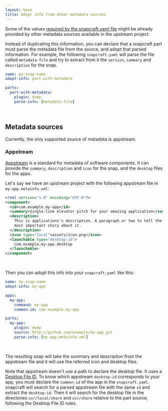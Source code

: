 ```yaml
---
layout: base
title: Adopt info from other metadata sources
---
```


Some of the values [required by the snapcraft.yaml file](/build-snaps/syntax)
might be already provided by other metadata sources available in the upstream
project.

Instead of duplicating this information, you can declare that a snapcraft part
must parse the metadata file from the source, and adopt that parsed
information. For example, the following `snapcraft.yaml` will parse the file
called `metadata-file` and try to extract from it the `version`, `summary` and
`description` for the snap.

```yaml
name: my-snap-name
adopt-info: part-with-metadata

parts:
  part-with-metadata:
    plugin: dump
    parse-info: [metadata-file]
```
<br>

## Metadata sources

Currently, the only supported source of metadata is appstream.

### Appstream

[Appstream](https://www.freedesktop.org/software/appstream/docs/) is a standard
for metadata of software components. It can provide the `summary`,
`description` and `icon` for the snap, and the `desktop` files for the
apps.

Let's say we have an upstream project with the following appstream file in
`my-app.metainfo.xml`:

```xml
<?xml version="1.0" encoding="UTF-8"?>
<component>
  <id>com.example.my-app</id>
  <summary>Single-line elevator pitch for your amazing application</summary>
  <description>
    This is applications's description. A paragraph or two to tell the
    most important story about it.
  </description>
  <icon type="local">assets/icon.png</icon>
  <launchable type="desktop-id">
    com.example.my-app.desktop
  </launchable>
</component>
```
<br>

Then you can adopt this info into your `snapcraft.yaml` like this:

```yaml
name: my-snap-name
adopt-info: my-app

apps:
  my-app:
    command: my-app
    common-id: com.example.my-app

parts:
  my-app:
    plugin: dump
    source: http://github.com/example/my-app.git
    parse-info: [my-app.metainfo.xml]
```
<br>

The resulting snap will take the summary and description from the appstream
file and it will use the referred icon and desktop files.

Note that appstream doesn't use a path to declare the desktop file. It uses
a [Desktop File ID](https://specifications.freedesktop.org/desktop-entry-spec/desktop-entry-spec-latest.html#desktop-file-id). To know which appstream
`desktop-id` corresponds to your app, you must declare the `common-id` of the
app in the `snapcraft.yaml`. snapcraft will search for a parsed appstream file
with the same `id` and extract the `desktop-id`. Then it will search for the
desktop file in the directories  `usr/local/share` and `usr/share` relative to
the part source, following the Desktop File ID rules.
